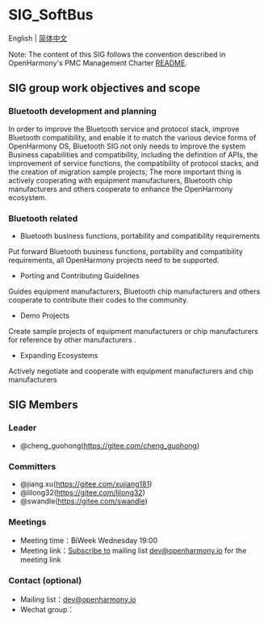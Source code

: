 # SIG_SoftBus 
English | [简体中文](./sig_bluetooth_cn.md)

Note: The content of this SIG follows the convention described in OpenHarmony's PMC Management Charter [README](../../zh/pmc.md).

## SIG group work objectives and scope

### Bluetooth development and planning
In order to improve the Bluetooth service and protocol stack, improve Bluetooth compatibility,
and enable it to match the various device forms of OpenHarmony OS, Bluetooth SIG not only needs to improve the system
Business capabilities and compatibility, including the definition of APIs,
the improvement of service functions, the compatibility of protocol stacks, and the creation of migration sample projects;
The more important thing is actively cooperating 
with equipment manufacturers, Bluetooth chip manufacturers and others cooperate to enhance the OpenHarmony ecosystem.

### Bluetooth related
- Bluetooth business functions, portability and compatibility requirements 

Put forward Bluetooth business functions, portability and compatibility requirements, all OpenHarmony projects need to be supported.

- Porting and Contributing Guidelines

Guides equipment manufacturers, Bluetooth chip manufacturers and others cooperate to contribute their codes to the community.

- Demo Projects

Create sample projects of equipment manufacturers or chip manufacturers for reference by other manufacturers .

- Expanding Ecosystems

Actively negotiate and cooperate with equipment manufacturers and chip manufacturers


## SIG Members

### Leader
- @cheng_guohong(https://gitee.com/cheng_guohong)

### Committers
- @jiang.xu(https://gitee.com/xujiang181)
- @lilong32(https://gitee.com/lilong32)
- @swandle(https://gitee.com/swandle)

 ### Meetings
 - Meeting time：BiWeek Wednesday 19:00
 - Meeting link：[Subscribe to](https://lists.openatom.io/postorius/lists/dev.openharmony.io) mailing list dev@openharmony.io for the meeting link

### Contact (optional)

- Mailing list：dev@openharmony.io
- Wechat group：
